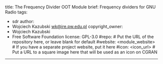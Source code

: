 title: The Frequency Divider OOT Module
brief: Frequency dividers for GNU Radio
tags:
  - sdr
author:
  - Wojciech Kazubski <wk@ire.pw.edu.pl>
copyright_owner:
  - Wojciech Kazubski
  - Free Software Foundation
license:
  GPL-3.0
#repo: # Put the URL of the repository here, or leave blank for default
#website: <module_website> # If you have a separate project website, put it here
#icon: <icon_url> # Put a URL to a square image here that will be used as an icon on CGRAN
---

